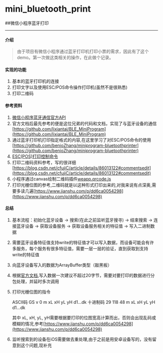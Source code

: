# mini_bluetooth_print
##微信小程序蓝牙打印

----------


#### 介绍

> 由于项目有微信小程序通过蓝牙打印机打印小票的需求，因此有了这个demo。第一次做这类相关的操作，在此做个记录。
        

#### 实现的功能
1. 基本的蓝牙打印机的连接
2. 打印文字以及使用ESC/POS命令操作打印机(虽然不是很熟悉)
3. 打印二维码

#### 参考资料
1. [微信小程序蓝牙通信官方API](https://developers.weixin.qq.com/miniprogram/dev/api/device/bluetooth-ble/wx.writeBLECharacteristicValue.html)
2. 官方文档后最先参考的便是这位兄弟的代码和文档，实现了与蓝牙设备的通信 [https://github.com/lixiantai/BLE_MiniProgram](https://github.com/lixiantai/BLE_MiniProgram)
3. 通过蓝牙打印机打印指定格式的内容,在这里学习了对ESC/POS命令的使用 [https://github.com/benioZhang/miniprogram-bluetoothprinter](https://github.com/benioZhang/miniprogram-bluetoothprinter)
4. [ESC(POS)打印控制命令](http://www.xmjjdz.com/downloads/manual/cn/ESC(POS)%E6%89%93%E5%8D%B0%E6%8E%A7%E5%88%B6%E5%91%BD%E4%BB%A4.pdf)
5. 打印二维码资料参考，写的很详细 [https://blog.csdn.net/cfujiC/article/details/86013122#commentsedit](https://blog.csdn.net/cfujiC/article/details/86013122#commentsedit)
6. 小程序通过canvas绘制二维码插件[weapp.qrcode.js](https://github.com/yingye/weapp-qrcode)
7. 打印光栅位图的参考,二维码就是以这种形式打印出来的,对我来说有点深奥,需要多读几遍[https://www.jianshu.com/p/dd6ca0054298](https://www.jianshu.com/p/dd6ca0054298)


#### 总结

1. 基本流程：初始化蓝牙设备 -> 搜索(在此之前监听蓝牙搜寻) -> 结束搜索 -> 连接蓝牙设备 -> 获取设备服务 -> 获取设备服务相关的特征值 -> 写入二进制数据
2. 需要蓝牙设备特征值支持write的特征值才可以写入数据，而设备可能会有许多服务，每个服务有很多特征值，需要一层一层的验证，直到获取到支持write的特征值
3. 向蓝牙设备写入的数据为ArrayBuffer类型（敲黑板）
4. 根据[官方文档](https://developers.weixin.qq.com/miniprogram/dev/api/device/bluetooth-ble/wx.writeBLECharacteristicValue.html),写入数据一次建议不超过20字节，需要对要打印的数据进行分包处理，并延时多次调用
5. 打印光栅位图的指令

     ASCII码    GS  v   0    m  xL  xH  yL  yH  d1...dk
     十进制码    29  118  48  m  xL  xH  yL  yH  d1...dk

    其中 xL, xH, yL, yH需要根据要打印的位图宽高计算而出，否则会出现乱码或模糊的情况,参考[https://www.jianshu.com/p/dd6ca0054298](https://www.jianshu.com/p/dd6ca0054298)
6. 监听搜索到的设备在iOS需要做去重处理,由于之前是用安卓设备写的，没有留意到这个问题,现补充